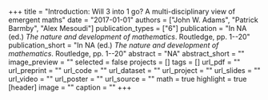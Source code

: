 +++
title = "Introduction: Will 3 into 1 go? A multi-disciplinary view of emergent maths"
date = "2017-01-01"
authors = ["John W. Adams", "Patrick Barmby", "Alex Mesoudi"]
publication_types = ["6"]
publication = "In NA (ed.) _The nature and development of mathematics_. Routledge, pp. 1--20"
publication_short = "In NA (ed.) _The nature and development of mathematics_. Routledge, pp. 1--20"
abstract = "NA"
abstract_short = ""
image_preview = ""
selected = false
projects = []
tags = []
url_pdf = ""
url_preprint = ""
url_code = ""
url_dataset = ""
url_project = ""
url_slides = ""
url_video = ""
url_poster = ""
url_source = ""
math = true
highlight = true
[header]
image = ""
caption = ""
+++
